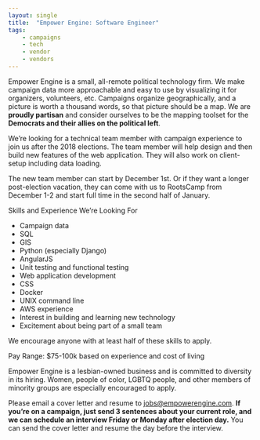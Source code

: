 ```yaml
---
layout: single
title:  "Empower Engine: Software Engineer"
tags: 
    - campaigns
    - tech
    - vendor
    - vendors
---
```


Empower Engine is a small, all-remote political technology firm. We make campaign data more
approachable and easy to use by visualizing it for organizers, volunteers, etc. Campaigns
organize geographically, and a picture is worth a thousand words, so that picture should be a
map. We are **proudly partisan** and consider ourselves to be the mapping toolset for the
**Democrats and their allies on the political left**.

We’re looking for a technical team member with campaign experience to join us after the 2018
elections. The team member will help design and then build new features of the web
application. They will also work on client-setup including data loading.

The new team member can start by December 1st. Or if they want a longer post-election
vacation, they can come with us to RootsCamp from December 1-2 and start full time in the
second half of January.

Skills and Experience We’re Looking For

* Campaign data
* SQL
* GIS
* Python (especially Django)
* AngularJS
* Unit testing and functional testing
* Web application development
* CSS
* Docker
* UNIX command line
* AWS experience
* Interest in building and learning new technology
* Excitement about being part of a small team

We encourage anyone with at least half of these skills to apply.

Pay Range: $75-100k based on experience and cost of living

Empower Engine is a lesbian-owned business and is committed to diversity in its hiring.
Women, people of color, LGBTQ people, and other members of minority groups are especially
encouraged to apply.

Please email a cover letter and resume to jobs@empowerengine.com. **If you’re on a campaign,
just send 3 sentences about your current role, and we can schedule an interview Friday or
Monday after election day.** You can send the cover letter and resume the day before the
interview.
